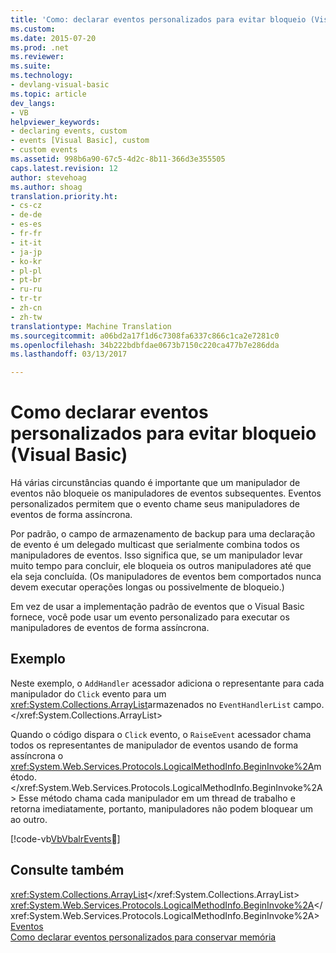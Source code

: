 ```yaml
---
title: 'Como: declarar eventos personalizados para evitar bloqueio (Visual Basic) | Documentos do Microsoft'
ms.custom: 
ms.date: 2015-07-20
ms.prod: .net
ms.reviewer: 
ms.suite: 
ms.technology:
- devlang-visual-basic
ms.topic: article
dev_langs:
- VB
helpviewer_keywords:
- declaring events, custom
- events [Visual Basic], custom
- custom events
ms.assetid: 998b6a90-67c5-4d2c-8b11-366d3e355505
caps.latest.revision: 12
author: stevehoag
ms.author: shoag
translation.priority.ht:
- cs-cz
- de-de
- es-es
- fr-fr
- it-it
- ja-jp
- ko-kr
- pl-pl
- pt-br
- ru-ru
- tr-tr
- zh-cn
- zh-tw
translationtype: Machine Translation
ms.sourcegitcommit: a06bd2a17f1d6c7308fa6337c866c1ca2e7281c0
ms.openlocfilehash: 34b222bdbfdae0673b7150c220ca477b7e286dda
ms.lasthandoff: 03/13/2017

---
```

# <a name="how-to-declare-custom-events-to-avoid-blocking-visual-basic"></a>Como declarar eventos personalizados para evitar bloqueio (Visual Basic)
Há várias circunstâncias quando é importante que um manipulador de eventos não bloqueie os manipuladores de eventos subsequentes. Eventos personalizados permitem que o evento chame seus manipuladores de eventos de forma assíncrona.  
  
 Por padrão, o campo de armazenamento de backup para uma declaração de evento é um delegado multicast que serialmente combina todos os manipuladores de eventos. Isso significa que, se um manipulador levar muito tempo para concluir, ele bloqueia os outros manipuladores até que ela seja concluída. (Os manipuladores de eventos bem comportados nunca devem executar operações longas ou possivelmente de bloqueio.)  
  
 Em vez de usar a implementação padrão de eventos que o Visual Basic fornece, você pode usar um evento personalizado para executar os manipuladores de eventos de forma assíncrona.  
  
## <a name="example"></a>Exemplo  
 Neste exemplo, o `AddHandler` acessador adiciona o representante para cada manipulador do `Click` evento para um <xref:System.Collections.ArrayList>armazenados no `EventHandlerList` campo.</xref:System.Collections.ArrayList>  
  
 Quando o código dispara o `Click` evento, o `RaiseEvent` acessador chama todos os representantes de manipulador de eventos usando de forma assíncrona o <xref:System.Web.Services.Protocols.LogicalMethodInfo.BeginInvoke%2A>método.</xref:System.Web.Services.Protocols.LogicalMethodInfo.BeginInvoke%2A> Esse método chama cada manipulador em um thread de trabalho e retorna imediatamente, portanto, manipuladores não podem bloquear um ao outro.  
  
 [!code-vb[VbVbalrEvents&#27;](../../../../visual-basic/language-reference/statements/codesnippet/VisualBasic/how-to-declare-custom-events-to-avoid-blocking_1.vb)]  
  
## <a name="see-also"></a>Consulte também  
 <xref:System.Collections.ArrayList></xref:System.Collections.ArrayList>   
 <xref:System.Web.Services.Protocols.LogicalMethodInfo.BeginInvoke%2A></xref:System.Web.Services.Protocols.LogicalMethodInfo.BeginInvoke%2A>   
 [Eventos](../../../../visual-basic/programming-guide/language-features/events/index.md)   
 [Como declarar eventos personalizados para conservar memória](../../../../visual-basic/programming-guide/language-features/events/how-to-declare-custom-events-to-conserve-memory.md)
